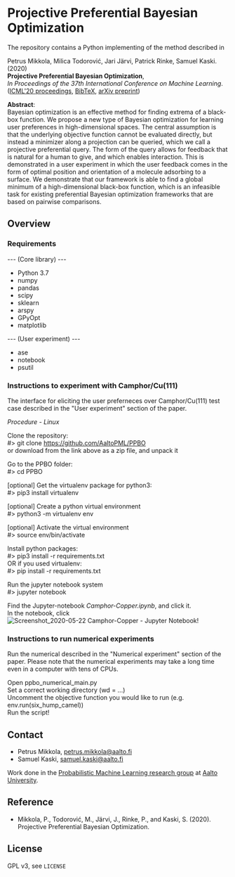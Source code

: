 Projective Preferential Bayesian Optimization
==============================================

The repository contains a Python implementing of the method described in

Petrus Mikkola, Milica Todorović, Jari Järvi, Patrick Rinke, Samuel Kaski. (2020)  
**Projective Preferential Bayesian Optimization**,  
*In Proceedings of the 37th International Conference on Machine Learning*.  
([ICML'20 proceedings](https://proceedings.icml.cc/static/paper_files/icml/2020/2377-Paper.pdf), [BibTeX](bibtex.bib), [arXiv preprint](https://arxiv.org/abs/2002.03113))

**Abstract**:  
Bayesian optimization is an effective method for finding extrema of a black-box function. We propose a new type of Bayesian optimization for learning user preferences in high-dimensional spaces. The central assumption is that the underlying objective function cannot be evaluated directly, but instead a minimizer along a projection can be queried, which we call a projective preferential query. The form of the query allows for feedback that is natural for a human to give, and which enables interaction. This is demonstrated in a user experiment in which the user feedback comes in the form of optimal position and orientation of a molecule adsorbing to a surface. We demonstrate that our framework is able to find a global minimum of a high-dimensional black-box function, which is an infeasible task for existing preferential Bayesian optimization frameworks that are based on pairwise comparisons.


## Overview


### Requirements
--- (Core library) ---
 * Python 3.7
 * numpy
 * pandas
 * scipy
 * sklearn
 * arspy
 * GPyOpt
 * matplotlib 
 
--- (User experiment) ---
 * ase
 * notebook
 * psutil

### Instructions to experiment with Camphor/Cu(111)
The interface for eliciting the user preferneces over Camphor/Cu(111) test case described in the "User experiment" section of the paper. 

*Procedure - Linux*

Clone the repository: <br />
#> git clone https://github.com/AaltoPML/PPBO <br />
or download from the link above as a zip file, and unpack it

Go to the PPBO folder: <br />
#> cd PPBO

[optional] Get the virtualenv package for python3: <br />
#> pip3 install virtualenv

[optional] Create a python virtual environment <br />
#> python3 -m virtualenv env

[optional] Activate the virtual environment <br />
#> source env/bin/activate

Install python packages: <br />
#> pip3 install -r requirements.txt <br />
OR if you used virtualenv: <br />
#> pip install -r requirements.txt

Run the jupyter notebook system <br />
#> jupyter notebook

Find the Jupyter-notebook *Camphor-Copper.ipynb*, and click it.<br />
In the notebook, click ![Screenshot_2020-05-22 Camphor-Copper - Jupyter Notebook](https://user-images.githubusercontent.com/57790862/82723533-47d17600-9cd8-11ea-9978-46f4551af440.png)!

### Instructions to run numerical experiments
Run the numerical described in the "Numerical experiment" section of the paper. Please note that the numerical experiments may take a long time even in a computer with tens of CPUs.<br />

Open ppbo_numerical_main.py<br />
Set a correct working directory (wd = ...)<br />
Uncomment the objective function you would like to run (e.g. env.run(six_hump_camel))<br />
Run the script!<br />

## Contact

 * Petrus Mikkola, petrus.mikkola@aalto.fi
 * Samuel Kaski, samuel.kaski@aalto.fi


Work done in the [Probabilistic Machine Learning research group](https://research.cs.aalto.fi/pml/) at [Aalto University](https://www.aalto.fi/fi).


## Reference

 * Mikkola, P., Todorović, M., Järvi, J., Rinke, P., and Kaski, S. (2020). Projective Preferential Bayesian Optimization.


## License

GPL v3, see `LICENSE`

